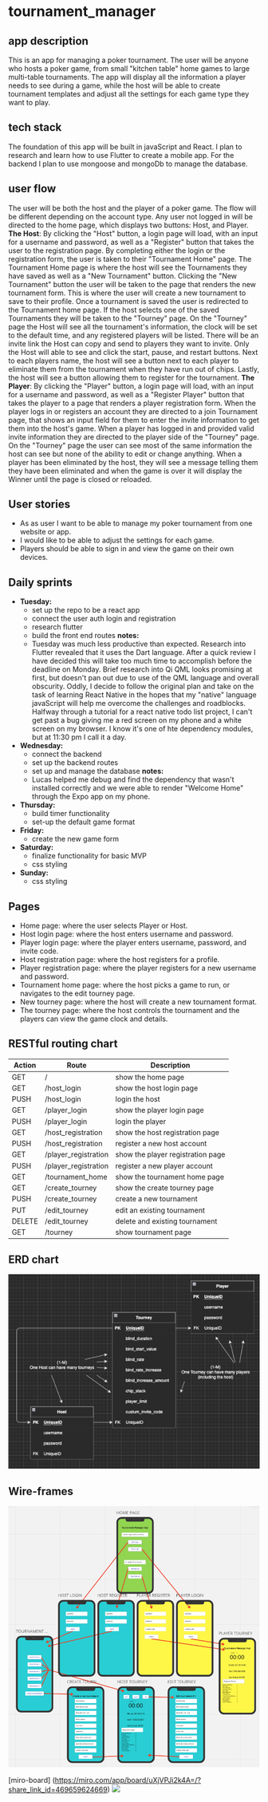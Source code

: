 # tournament_manager
## app description
This is an app for managing a poker tournament. The user will be anyone who hosts a poker game, from small "kitchen table" home games to large multi-table tournaments. The app will display all the information a player needs to see during a game, while the host will be able to create tournament templates and adjust all the settings for each game type they want to play.
## tech stack
The foundation of this app will be built in javaScript and React. I plan to research and learn how to use Flutter to create a mobile app. For the backend I plan to use mongoose and mongoDb to manage the database.
## user flow
The user will be both the host and the player of a poker game. The flow will be different depending on the account type. Any user not logged in will be directed to the home page, which displays two buttons: Host, and Player.
__The Host__: By clicking the "Host" button, a login page will load, with an input for a username and password, as well as a "Register" button that takes the user to the registration page. By completing either the login or the registration form, the user is taken to their "Tournament Home" page.
The Tournament Home page is where the host will see the Tournaments they have saved as well as a "New Tournament" button. Clicking the "New Tournament" button the user will be taken to the page that renders the new tournament form. This is where the user will create a new tournament to save to their profile. Once a tournament is saved the user is redirected to the Tournament home page. If the host selects one of the saved Tournaments they will be taken to the "Tourney" page.
On the "Tourney" page the Host will see all the tournament's information, the clock will be set to the default time, and any registered players will be listed. There will be an invite link the Host can copy and send to players they want to invite. Only the Host will able to see and click the start, pause, and restart buttons. Next to each players name, the host will see a button next to each player to eliminate them from the tournament when they have run out of chips. Lastly, the host will see a button allowing them to register for the tournament.
__The Player__: By clicking the "Player" button, a login page will load, with an input for a username and password, as well as a "Register Player" button that takes the player to a page that renders a player registration form. When the player logs in or registers an account they are directed to a join Tournament page, that shows an input field for them to enter the invite information to get them into the host's game.
When a player has logged in and provided valid invite information they are directed to the player side of the "Tourney" page. On the "Tourney" page the user can see most of the same information the host can see but none of the ability to edit or change anything. When a player has been eliminated by the host, they will see a message telling them they have been eliminated and when the game is over it will display the Winner until the page is closed or reloaded.
## User stories
* As as user I want to be able to manage my poker tournament from one website or app.
* I would like to be able to adjust the settings for each game.
* Players should be able to sign in and view the game on their own devices.
## Daily sprints
* __Tuesday:__
    * set up the repo to be a react app
    * connect the user auth login and registration
    * research flutter
    * build the front end routes
    __notes:__
     * Tuesday was much less productive than expected. Research into Flutter revealed that it uses the Dart language. After a quick review I have decided this will take too much time to accomplish before the deadline on Monday. Brief research into Qi QML looks promising at first, but doesn't pan out due to use of the QML language and overall obscurity. Oddly, I decide to follow the original plan and take on the task of learning React Native in the hopes that my "native" language javaScript will help me overcome the challenges and roadblocks. Halfway through a tutorial for a react native todo list project, I can't get past a bug giving me a red screen on my phone and a white screen on my browser. I know it's one of hte dependency modules, but at 11:30 pm I call it a day.
* __Wednesday:__
    * connect the backend
    * set up the backend routes
    * set up and manage the database
    __notes:__
     * Lucas helped me debug and find the dependency that wasn't installed correctly and we were able to render "Welcome Home" through the Expo app on my phone.
* __Thursday:__
    * build timer functionality
    * set-up the default game format
* __Friday:__
    * create the new game form
* __Saturday:__
    * finalize functionality for basic MVP
    * css styling
* __Sunday:__
    * css styling
## Pages
* Home page: where the user selects Player or Host.
* Host login page: where the host enters username and password.
* Player login page: where the player enters username, password, and invite code.
* Host registration page: where the host registers for a profile.
* Player registration page: where the player registers for a new username and password.
* Tournament home page: where the host picks a game to run, or navigates to the edit tourney page.
* New tourney page: where the host will create a new tournament format.
* The tourney page: where the host controls the tournament and the players can view the game clock and details.
## RESTful routing chart
| **Action** | **Route** | **Description** |
|--------|-------|-------------|
| GET    | / | show the home page |
| GET    | /host_login | show the host login page |
| PUSH   | /host_login | login the host |
| GET    | /player_login | show the player login page |
| PUSH   | /player_login | login the player |
| GET    | /host_registration | show the host registration page |
| PUSH   | /host_registration | register a new host account |
| GET    | /player_registration | show the player registration page |
| PUSH   | /player_registration | register a new player account |
| GET    | /tournament_home  | show the tournament home page |
| GET    | /create_tourney  | show the create tourney page |
| PUSH   | /create_tourney  | create a new tournament |
| PUT    | /edit_tourney    | edit an existing tournament |
| DELETE | /edit_tourney  | delete and existing tournament |
| GET    | /tourney | show tournament page |
## ERD chart

![](erd_image.png)


## Wire-frames

![](wireframe.png)


[miro-board] (https://miro.com/app/board/uXjVPJi2k4A=/?share_link_id=469659624669)
![](https://file%2B.vscode-resource.vscode-cdn.net/Users/timpalmer/Pictures/Photos%20Library.photoslibrary/originals/F/FB8C3B27-433F-4495-A47C-E30E5E65895C.jpeg?version%3D1666754509018)
